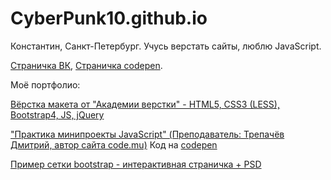 # CyberPunk10.github.io
Константин, Санкт-Петербург. Учусь верстать сайты, люблю JavaScript.

[Страничка ВК](https://vk.com/cyberpunk10), [Страничка codepen](https://codepen.io/CyberPunk10). 

Моё портфолио:

[Вёрстка макета от "Академии верстки" - HTML5, CSS3 (LESS), Bootstrap4, JS, jQuery](https://cyberpunk10.github.io/trainingProject__plaster_Glo "Перейти на сайт")

["Практика минипроекты JavaScript" (Преподаватель: Трепачёв Дмитрий, автор сайта code.mu)](https://cyberpunk10.github.io/Practice-JS "Практика минипроекты JavaScript") Код на [codepen](https://codepen.io/CyberPunk10/pen/JjdvMqE "Практика минипроекты JavaScript")

[Пример сетки bootstrap - интерактивная страничка + PSD](https://cyberpunk10.github.io/Example-Grid-Bootsrap "Пример сетки Bootstrap")

